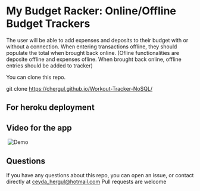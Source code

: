 # My Budget Racker: Online/Offline Budget Trackers

The user will be able to add expenses and deposits to their budget with or without a connection. When entering transactions offline, they should populate the total when brought back online. (Ofline functionalities are deposite offline and expenses ofline. When brought back online, offline entries should be added to tracker)

You can clone this repo.

git clone https://chergul.github.io/Workout-Tracker-NoSQL/

## For heroku deployment



## Video for the app
​
![Demo](./Assets/demo.gif)

## Questions
If you have any questions about this repo, you can open an issue, or contact directly at 
ceyda_hergul@hotmail.com
Pull requests are welcome